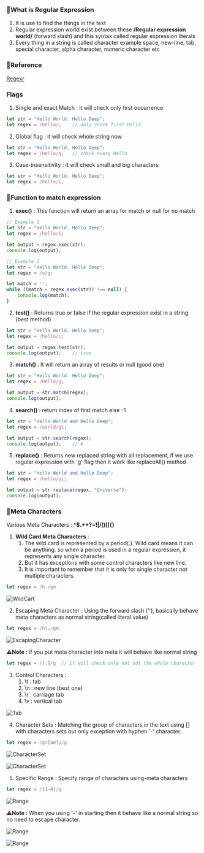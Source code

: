 ### 📘What is Regular Expression
1. It is use to find the things in the text
2. Regular expression world exist between these **/Regular expression world/** (forward slash) and this syntax called regular expression literals
3. Every thing in a string is called character example space, new-line, tab, special character, alpha character, numeric character etc

### 📘Reference

[Regexr](https://regexr.com/)

### Flags
1. Single and exact Match : it will check only first occurrence

```js
let str = "Hello World. Hello Deep";
let regex = /Hello/;    // only check first Hello
```


2. Global flag : it will check whole string now

```js
let str = "Hello World. Hello Deep";
let regex = /Hello/g;   // check every Hello
```

3. Case-insensitivity : it will check small and big characters

```js
let str = "Hello World. Hello Deep";
let regex = /hello/i;
```

### 📘Function to match expression
1. **exec()** : This function will return an array for match or null for no match

```js
// Example 1
let str = "Hello World. Hello Deep";
let regex = /hello/i;

let output = regex.exec(str);
console.log(output);

// Example 2
let str = "Hello World. Hello Deep";
let regex = /o/g;

let match = '';
while ((match = regex.exec(str)) !== null) {
    console.log(match);
}
```

2. **test()** : Returns true or false if the regular expression exist in a string (best method)

```js
let str = "Hello World. Hello Deep";
let regex = /hello/i;

let output = regex.test(str);
console.log(output);    // true
```

3. **match()** : It will return an array of results or null (good one)

```js
let str = "Hello World. Hello Deep";
let regex = /Hello/g;

let output = str.match(regex);
console.log(output);
```

4. **search()** : return index of first match else -1

```js
let str = "Hello World and Hello Deep";
let regex = /world/gi;

let output = str.search(regex);
console.log(output);    // 6
```

5. **replace()** : Returns new replaced string with all replacement, if we use regular expression with 'g' flag then it work like replaceAll() method

```js
let str = "Hello World and Hello Deep";
let regex = /hello/gi;

let output = str.replace(regex, "Universe");
console.log(output);
```

### 📘Meta Characters

Various Meta Characters : **^$.*+?=!|\/()[]{}**

1. **Wild Card Meta Characters** : 
   1. The wild card is represented by a period(.). Wild card means it can be anything. so when a period is used in a regular expression, it represents any single character.
   2. But it has exceptions with some control characters like new line. 
   3. It is important to remember that it is only for single character not multiple characters.

```js
let regex = /h./gm
```

![WildCart](./images/wildcard.png)

2. Escaping Meta Character : Using the forward slash ('\'), basically behave meta characters as normal string(called literal value)

```js
let regex = /h\./gm
```

![EscapingCharacter](./images/escaping-characters.png)

**⚠️Note :** if you put meta character into meta it will behave like normal string

```js
let regex = /[.]/g  // it will check only dot not the whole character
```

3. Control Characters : 
   1. \t : tab
   2. \n : new line (best one)
   3. \r : carriage tab
   4. \v : vertical tab

![Tab](./images/control-chracter-for-tab.png)

4. Character Sets : Matching the group of characters in the text using [] with characters sets but only exception with hyphen '-' character.

```js
let regex = /gr[ae]y/g
```

![CharacterSet](./images/character-set.png)

![CharacterSet](./images/character-set-2.png)


5. Specific Range : Specify range of characters using-meta characters

```js
let regex = /[1-4]/g
```
![Range](./images/range.png)

**⚠️Note :** When you using '-' in starting then it behave like a normal string so no need to escape character.

![Range](./images/range-2.png)


![Range](./images/range-3.png)

